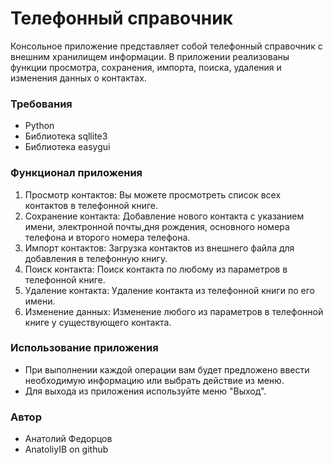 # Телефонный справочник

Консольное приложение представляет собой телефонный справочник с внешним хранилищем информации. В приложении реализованы функции просмотра, сохранения, импорта, поиска, удаления и изменения данных о контактах.

### Требования
- Python
- Библиотека sqllite3
- Библиотека easygui


### Функционал приложения
1. Просмотр контактов: Вы можете просмотреть список всех контактов в телефонной книге.
2. Сохранение контакта: Добавление нового контакта с указанием имени, электронной почты,дня рождения, основного номера телефона и второго номера телефона.
3. Импорт контактов: Загрузка контактов из внешнего файла для добавления в телефонную книгу.
4. Поиск контакта: Поиск контакта по любому из параметров в телефонной книге.
5. Удаление контакта: Удаление контакта из телефонной книги по его имени.
6. Изменение данных: Изменение любого из параметров в телефонной книге у существующего контакта.

### Использование приложения
- При выполнении каждой операции вам будет предложено ввести необходимую информацию или выбрать действие из меню.
- Для выхода из приложения используйте меню "Выход".

### Автор
- Анатолий Федорцов
- AnatoliyIB on github
